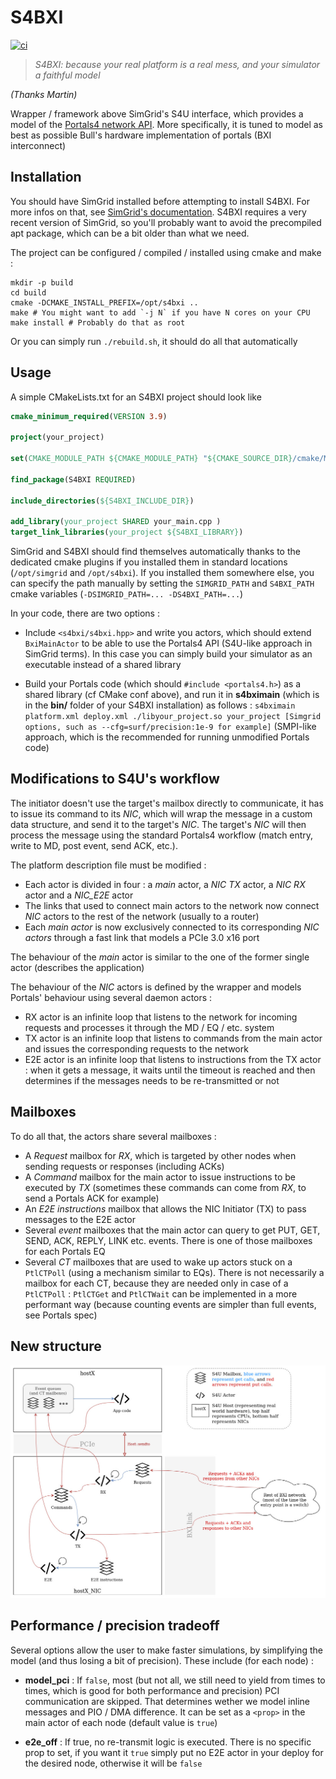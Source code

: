 # S4BXI

[![ci](https://framagit.org/s4bxi/s4bxi/badges/master/pipeline.svg)](https://framagit.org/s4bxi/s4bxi/pipelines?scope=branches)

> *S4BXI: because your real platform is a real mess, and your simulator a faithful model*

*(Thanks Martin)*

Wrapper / framework above SimGrid's S4U interface, which provides a model of the [Portals4 network API](https://cs.sandia.gov/Portals/). More specifically, it is tuned to model as best as possible Bull's hardware implementation of portals (BXI interconnect)

## Installation

You should have SimGrid installed before attempting to install S4BXI. For more infos on that, see [SimGrid's documentation](https://simgrid.org/doc/latest/Installing_SimGrid.html). S4BXI requires a very recent version of SimGrid, so you'll probably want to avoid the precompiled apt package, which can be a bit older than what we need.

The project can be configured / compiled / installed using cmake and make :

```shell
mkdir -p build
cd build
cmake -DCMAKE_INSTALL_PREFIX=/opt/s4bxi ..
make # You might want to add `-j N` if you have N cores on your CPU
make install # Probably do that as root
```

Or you can simply run `./rebuild.sh`, it should do all that automatically

## Usage

A simple CMakeLists.txt for an S4BXI project should look like 

```cmake
cmake_minimum_required(VERSION 3.9)

project(your_project)

set(CMAKE_MODULE_PATH ${CMAKE_MODULE_PATH} "${CMAKE_SOURCE_DIR}/cmake/Modules/")

find_package(S4BXI REQUIRED)

include_directories(${S4BXI_INCLUDE_DIR})

add_library(your_project SHARED your_main.cpp )
target_link_libraries(your_project ${S4BXI_LIBRARY})
```

SimGrid and S4BXI should find themselves automatically thanks to the dedicated cmake plugins if you installed them in standard locations (`/opt/simgrid` and `/opt/s4bxi`). If you installed them somewhere else, you can specify the path manually by setting the `SIMGRID_PATH` and `S4BXI_PATH` cmake variables (`-DSIMGRID_PATH=... -DS4BXI_PATH=...`)

In your code, there are two options :

- Include `<s4bxi/s4bxi.hpp>` and write you actors, which should extend `BxiMainActor` to be able to use the Portals4 API (S4U-like approach in SimGrid terms). In this case you can simply build your simulator as an executable instead of a shared library

- Build your Portals code (which should `#include <portals4.h>`) as a shared library (cf CMake conf above), and run it in **s4bximain** (which is in the **bin/** folder of your S4BXI installation) as follows : `s4bximain platform.xml deploy.xml ./libyour_project.so your_project [Simgrid options, such as --cfg=surf/precision:1e-9 for example]` (SMPI-like approach, which is the recommended for running unmodified Portals code)

## Modifications to S4U's workflow

The initiator doesn't use the target's mailbox directly to communicate, it has to issue its command to its *NIC*, which will wrap the message in a custom data structure, and send it to the target's *NIC*. The target's *NIC* will then process the message using the standard Portals4 workflow (match entry, write to MD, post event, send ACK, etc.).

The platform description file must be modified :
* Each actor is divided in four : a *main* actor, a *NIC TX* actor, a *NIC RX* actor and a *NIC_E2E* actor
* The links that used to connect main actors to the network now connect *NIC* actors to the rest of the network (usually to a router)
* Each *main actor* is now exclusively connected to its corresponding *NIC actors* through a fast link that models a PCIe 3.0 x16 port

The behaviour of the *main* actor is similar to the one of the former single actor (describes the application)

The behaviour of the *NIC* actors is defined by the wrapper and models Portals' behaviour using several daemon actors :
* RX actor is an infinite loop that listens to the network for incoming requests and processes it through the MD / EQ / etc. system
* TX actor is an infinite loop that listens to commands from the main actor and issues the corresponding requests to the network
* E2E actor is an infinite loop that listens to instructions from the TX actor : when it gets a message, it waits until the timeout is reached and then determines if the messages needs to be re-transmitted or not

## Mailboxes

To do all that, the actors share several mailboxes : 
* A *Request* mailbox for *RX*, which is targeted by other nodes when sending requests or responses (including ACKs)
* A *Command* mailbox for the main actor to issue instructions to be executed by *TX* (sometimes these commands can come from *RX*, to send a Portals ACK for example)
* An *E2E instructions* mailbox that allows the NIC Initiator (TX) to pass messages to the E2E actor
* Several *event* mailboxes that the main actor can query to get PUT, GET, SEND, ACK, REPLY, LINK etc. events. There is one of those mailboxes for each Portals EQ
* Several *CT* mailboxes that are used to wake up actors stuck on a `PtlCTPoll` (using a mechanism similar to EQs). There is not necessarily a mailbox for each CT, because they are needed only in case of a `PtlCTPoll` : `PtlCTGet` and `PtlCTWait` can be implemented in a more performant way (because counting events are simpler than full events, see Portals spec)

## New structure

![img](./s4bxi_arch.jpg)

## Performance / precision tradeoff

Several options allow the user to make faster simulations, by simplifying the model (and thus losing a bit of precision). These include (for each node) :

* __model_pci__ : If `false`, most (but not all, we still need to yield from times to times, which is good for both performance and precision) PCI communication are skipped. That determines wether we model inline messages and PIO / DMA difference. It can be set as a `<prop>` in the main actor of each node (default value is `true`)

* __e2e_off__ : If true, no re-transmit logic is executed. There is no specific prop to set, if you want it `true` simply put no E2E actor in your deploy for the desired node, otherwise it will be `false`
